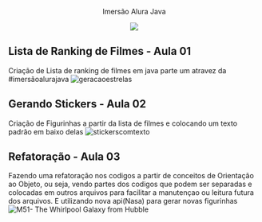 <p align="center"> Imersão Alura Java </p>

<p align="center">
<img src="http://img.shields.io/static/v1?label=STATUS&message=EM%20DESENVOLVIMENTO&color=GREEN&style=for-the-badge"/>
</p>

## Lista de Ranking de Filmes - Aula 01

Criação de Lista de ranking de filmes em java parte um atravez da #imersãoalurajava 
![geracaoestrelas](https://user-images.githubusercontent.com/97040972/180079027-2c891346-f261-41df-a07c-5a47b0edb262.JPG)

## Gerando Stickers - Aula 02

Criação de Figurinhas a partir da lista de filmes e colocando um texto padrão em baixo delas
![stickerscomtexto](https://user-images.githubusercontent.com/97040972/180079094-3ca6c8d1-b167-4c00-a11d-a6b105340d76.JPG)


## Refatoração - Aula 03

Fazendo uma refatoração nos codigos a partir de conceitos de Orientação ao Objeto, ou seja, vendo partes dos codigos que podem ser separadas e colocadas em outros arquivos para facilitar a manutençao ou leitura futura dos arquivos. E utilizando nova api(Nasa) para gerar novas figurinhas
![M51- The Whirlpool Galaxy from Hubble](https://user-images.githubusercontent.com/97040972/180079672-ada83fbe-0855-4aaf-9a4b-0684cf7e2aed.png)

